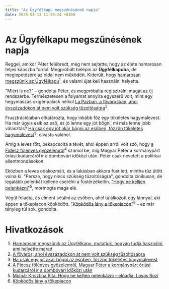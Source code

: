```yaml
---
title: "Az Ügyfélkapu megszűnésének napja"
date: 2025-01-13 11:30:24 +0100
---
```


# Az Ügyfélkapu megszűnésének napja

Reggel, amikor Péter felébredt, még nem sejtette, hogy az élete hamarosan teljes káoszba fordul. Megpróbált belépni az **Ügyfélkapuba**, de meglepetésére az oldal nem működött. Kiderült, hogy [hamarosan megszűnik az Ügyfélkapu](https://telex.hu/techtud/2025/01/13/ugyfelkapu-megszunes-ugyfelkapu-plusz-dap-digitalis-allampolgarsag-autentikator-kodgeneralo-regisztracio)<sup>1</sup>, és valami újat kell használni helyette.

"Miért is ne?" – gondolta Péter, és megpróbálta regisztrálni magát az új rendszerbe. Természetesen a folyamat annyira egyszerű volt, mint egy hegymászás oxigénpalack nélkül [La Pazban, a fővárosban, ahol évszázadokon át nem volt szükség tűzoltóságra](https://telex.hu/eszkombajn/2023/06/06/la-paz-tuzgyujtas-magaslat-levego-oxigen)<sup>2</sup>.

Frusztrációjában elhatározta, hogy inkább főz egy tökéletes hagymalevest. Ha már úgyis esik az eső, és jó lenne egy jót bőgni, mi más lenne jobb választás? [Ha csak egy jót akar bőgni az esőben, főzzön tökéletes hagymalevest](https://telex.hu/gasztro/2023/05/17/fozoiskola-elronthatatlan-receptek-kezdoknek-francia-hagymaleves)<sup>3</sup>, olvasta valahol.

Amíg a leves főtt, bekapcsolta a tévét, ahol éppen arról volt szó, hogy [a Fidesz fölényes győzelemről](https://telex.hu/belfold/2025/01/12/dombovari-idokozi-orszaggyulesi-valasztas-fidesz-tisza-mi-hazank)<sup>4</sup> számol be, míg Magyar Péter a kormánypárt óriási kudarcáról ír a dombóvári időközi után. Péter csak nevetett a politikai ellentmondásokon.

Eközben a leves odakozmált, és a lakásban akkora füst lett, mintha tűz ütött volna ki. "Persze, hogy nincs szükség tűzoltóságra", gondolta cinikusan, de legalább pelenkát kellene cserélni a füstérzékelőn. ["Hogy ne kelljen pelenkázni"](https://telex.hu/podcast/2025/01/12/hangostarcak-lovas-rozi-molnar-krisztina-rita-hogy-ne-kelljen-pelenkazni)<sup>5</sup>, mormogta maga elé.

Végül feladta, és elment sétálni az esőben, ahol találkozott egy lánnyal, aki éppen a tőkepiacon köpködött. ["Köpködős lány a tőkepiacon"](https://hold.hu/holdblog/ev-sztorija-hawk-tuah/?utm_source=telex&utm_medium=holdbox_direct&utm_campaign=alwayson)<sup>6</sup> – ez már tényleg túl sok, gondolta.

# Hivatkozások

1. [Hamarosan megszűnik az Ügyfélkapu, mutatjuk, hogyan tudja használni, ami helyette marad](https://telex.hu/techtud/2025/01/13/ugyfelkapu-megszunes-ugyfelkapu-plusz-dap-digitalis-allampolgarsag-autentikator-kodgeneralo-regisztracio)
2. [A főváros, ahol évszázadokon át nem volt szükség tűzoltóságra](https://telex.hu/eszkombajn/2023/06/06/la-paz-tuzgyujtas-magaslat-levego-oxigen)
3. [Ha csak egy jót akar bőgni az esőben, főzzön tökéletes hagymalevest](https://telex.hu/gasztro/2023/05/17/fozoiskola-elronthatatlan-receptek-kezdoknek-francia-hagymaleves)
4. [A Fidesz fölényes győzelemről, Magyar Péter a kormánypárt óriási kudarcáról ír a dombóvári időközi után](https://telex.hu/belfold/2025/01/12/dombovari-idokozi-orszaggyulesi-valasztas-fidesz-tisza-mi-hazank)
5. [Molnár Krisztina Rita: Hogy ne kelljen pelenkázni – előadja: Lovas Rozi](https://telex.hu/podcast/2025/01/12/hangostarcak-lovas-rozi-molnar-krisztina-rita-hogy-ne-kelljen-pelenkazni)
6. [Köpködős lány a tőkepiacon](https://hold.hu/holdblog/ev-sztorija-hawk-tuah/?utm_source=telex&utm_medium=holdbox_direct&utm_campaign=alwayson)